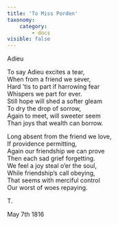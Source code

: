 ```yaml
---
title: 'To Miss Porden'
taxonomy:
    category:
        - docs
visible: false
---
```


<span class="title">Adieu</span>

To say Adieu excites a tear,  
When from a friend we sever,  
Hard ’tis to part if harrowing fear  
Whispers we part for ever.  
Still hope will shed a softer gleam  
To dry the drop of sorrow,  
Again to meet, will sweeter seem  
Than joys that wealth can borrow.  

Long absent from the friend we love,  
If providence permitting,  
Again our friendship we can prove  
Then each sad grief forgetting.  
We feel a joy steal o’er the soul,  
While friendship’s call obeying,  
That seems with merciful control  
Our worst of woes repaying.

T.  

May 7th 1816